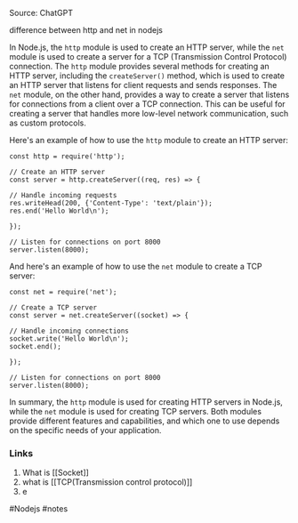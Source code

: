 
Source: ChatGPT

difference between http and net in nodejs

In Node.js, the `http` module is used to create an HTTP server, while the `net` module is used to create a server for a TCP (Transmission Control Protocol) connection. The `http` module provides several methods for creating an HTTP server, including the `createServer()` method, which is used to create an HTTP server that listens for client requests and sends responses. The `net` module, on the other hand, provides a way to create a server that listens for connections from a client over a TCP connection. This can be useful for creating a server that handles more low-level network communication, such as custom protocols.

Here's an example of how to use the `http` module to create an HTTP server:

```
const http = require('http');  

// Create an HTTP server 
const server = http.createServer((req, res) => {

// Handle incoming requests   
res.writeHead(200, {'Content-Type': 'text/plain'});   
res.end('Hello World\n'); 

});  

// Listen for connections on port 8000 
server.listen(8000);
```


And here's an example of how to use the `net` module to create a TCP server:

```
const net = require('net');  

// Create a TCP server 
const server = net.createServer((socket) => {   

// Handle incoming connections   
socket.write('Hello World\n');   
socket.end(); 

});  

// Listen for connections on port 8000 
server.listen(8000);
```

In summary, the `http` module is used for creating HTTP servers in Node.js, while the `net` module is used for creating TCP servers. Both modules provide different features and capabilities, and which one to use depends on the specific needs of your application.




### Links

1. What is [[Socket]]
2. what is [[TCP(Transmission control protocol)]]
3. e


#Nodejs #notes 